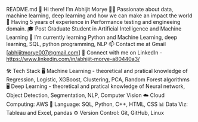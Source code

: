 README.md
👋 Hi there! I’m Abhijit Morye
👨‍💻 Passionate about data, machine learning, deep learning and how we can make an impact the world
💼 Having 5 years of experience in Performance testing and engineeing domain.
🎓 Post Graduate Student in Artificial Intelligence and Machine Learning
🌱 I’m currently learning Python and Machine Learning, deep learning, SQL, python programming, NLP
📫 Contact me at Gmail [abhijitmorye007@gmail.com]
🔗 Connect with me on LinkedIn - https://www.linkedin.com/in/abhijit-morye-a80440a3/

🛠️ Tech Stack
🖥️ Machine Learning - theoretical and pratical knowledge of Regression, Logistic, XGBoost, Clustering, PCA, Random Forest algorithms
🖥️ Deep Learning - theoretical and pratical knowledge of Neural network, Object Detection, Segmentation, NLP, Computer Vision
☁️ Cloud Computing: AWS
🔧 Language: SQL, Python, C++, HTML, CSS
📊 Data Viz: Tableau and Excel, pandas
⚙️ Version Control: Git, GitHub, Linux

